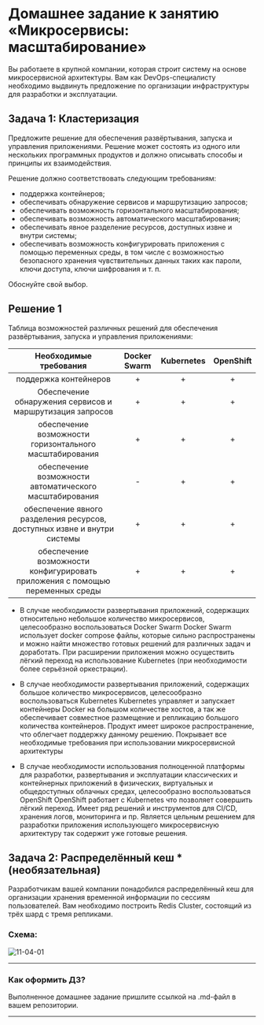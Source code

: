 
# Домашнее задание к занятию «Микросервисы: масштабирование»

Вы работаете в крупной компании, которая строит систему на основе микросервисной архитектуры.
Вам как DevOps-специалисту необходимо выдвинуть предложение по организации инфраструктуры для разработки и эксплуатации.

## Задача 1: Кластеризация

Предложите решение для обеспечения развёртывания, запуска и управления приложениями.
Решение может состоять из одного или нескольких программных продуктов и должно описывать способы и принципы их взаимодействия.

Решение должно соответствовать следующим требованиям:
- поддержка контейнеров;
- обеспечивать обнаружение сервисов и маршрутизацию запросов;
- обеспечивать возможность горизонтального масштабирования;
- обеспечивать возможность автоматического масштабирования;
- обеспечивать явное разделение ресурсов, доступных извне и внутри системы;
- обеспечивать возможность конфигурировать приложения с помощью переменных среды, в том числе с возможностью безопасного хранения чувствительных данных таких как пароли, ключи доступа, ключи шифрования и т. п.

Обоснуйте свой выбор.

## Решение 1

Таблица возможностей различных решений для обеспечения развёртывания, запуска и управления приложениями:

|Необходимые требования                                                         |Docker Swarm|Kubernetes|OpenShift|
|:-----------------------------------------------------------------------------:|:----------:|:--------:|:-------:|
|поддержка контейнеров                                                          | +          | +        |  +      | 
|Обеспечение обнаружения сервисов и маршрутизация запросов                      | +          | +        |  +      | 
|обеспечение возможности горизонтального масштабирования                        | +          | +        |  +      | 
|обеспечение возможности автоматического масштабирования                        | -          | +        |  +      |
|обеспечение явного разделения ресурсов, доступных извне и внутри системы       | +          | +        |  +      |
|обеспечение возможности конфигурировать приложения с помощью переменных среды  | +          | +        |  +      |



 - В случае необходимости развертывания приложений, содержащих относительно небольшое количество микросервисов, целесообразно воспользоваться Docker Swarm
Docker Swarm использует docker compose файлы, которые сильно распространены и можно найти множество готовых решений для различных задач и доработать.
При расширении приложения можно осуществить лёгкий переход на использование Kubernetes (при необходимости более серьёзной оркестрации).

 - В случае необходимости развертывания приложений, содержащих большое количество микросервисов, целесообразно воспользоваться Kubernetes
Kubernetes управляет и запускает контейнеры Docker на большом количестве хостов, а так же обеспечивает совместное размещение и репликацию большого количества контейнеров. Продукт имеет широкое распространение, что облегчает поддержку данному решению.
Покрывает все необходимые требования при использовании микросервисной архитектуры

 - В случае необходимости использования полноценной платформы для разработки, развертывания и эксплуатации классических и контейнерных приложений в физических, виртуальных и общедоступных облачных средах, целесообразно воспользоваться OpenShift
OpenShift работает с Kubernetes что позволяет совершить лёгкий переход.
Имеет ряд решений и инструментов для CI/CD, хранения логов, мониторинга и пр.
Является цельным решением для разработки приложения использующего микросервисную архитектуру так содержит уже готовые решения.


## Задача 2: Распределённый кеш * (необязательная)

Разработчикам вашей компании понадобился распределённый кеш для организации хранения временной информации по сессиям пользователей.
Вам необходимо построить Redis Cluster, состоящий из трёх шард с тремя репликами.

### Схема:

![11-04-01](https://user-images.githubusercontent.com/1122523/114282923-9b16f900-9a4f-11eb-80aa-61ed09725760.png)

---

### Как оформить ДЗ?

Выполненное домашнее задание пришлите ссылкой на .md-файл в вашем репозитории.

---
